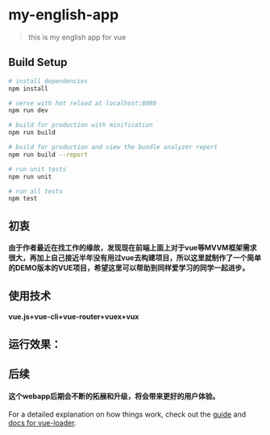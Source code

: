 # my-english-app

> this is my english app for vue

## Build Setup

``` bash
# install dependencies
npm install

# serve with hot reload at localhost:8080
npm run dev

# build for production with minification
npm run build

# build for production and view the bundle analyzer report
npm run build --report

# run unit tests
npm run unit

# run all tests
npm test
```

## 初衷
#### 由于作者最近在找工作的缘故，发现现在前端上面上对于vue等MVVM框架需求很大，再加上自己接近半年没有用过vue去构建项目，所以这里就制作了一个简单的DEMO版本的VUE项目，希望这里可以帮助到同样爱学习的同学一起进步。

## 使用技术
#### vue.js+vue-cli+vue-router+vuex+vux

## 运行效果：

## 后续
#### 这个webapp后期会不断的拓展和升级，将会带来更好的用户体验。
For a detailed explanation on how things work, check out the [guide](http://vuejs-templates.github.io/webpack/) and [docs for vue-loader](http://vuejs.github.io/vue-loader).
